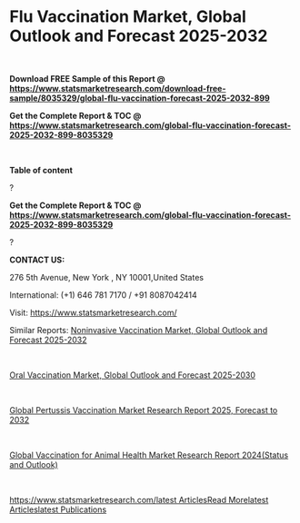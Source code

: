 <h1>Flu Vaccination Market, Global Outlook and Forecast 2025-2032</h1><br/><p><strong>Download FREE Sample of this Report @ <a href="https://www.statsmarketresearch.com/download-free-sample/8035329/global-flu-vaccination-forecast-2025-2032-899">https://www.statsmarketresearch.com/download-free-sample/8035329/global-flu-vaccination-forecast-2025-2032-899</a></strong></p>
 
 
 
 <div><b>Get the Complete Report & TOC @ <a href="https://www.statsmarketresearch.com/global-flu-vaccination-forecast-2025-2032-899-8035329">https://www.statsmarketresearch.com/global-flu-vaccination-forecast-2025-2032-899-8035329</a></b></div>
 
 
 
 <p><br />
 
 <b>Table of content</b></p>
 
 
 
 <p>? </p>
 
 
 
 <div><b>Get the Complete Report & TOC @ <a href="https://www.statsmarketresearch.com/global-flu-vaccination-forecast-2025-2032-899-8035329">https://www.statsmarketresearch.com/global-flu-vaccination-forecast-2025-2032-899-8035329</a></b></div>
 
 
 
 <p>? </p>
 
 
 
 <p><b>CONTACT US:</b><br />
 
 276 5th Avenue, New York , NY 10001,United States<br />
 
 International: (+1) 646 781 7170 / +91 8087042414<br />
 
 Visit: <a href="https://www.statsmarketresearch.com/">https://www.statsmarketresearch.com/</a><br />
 
 Similar Reports: <a href="https://www.statsmarketresearch.com/global-flu-vaccination-forecast-2025-2032-899-8035329">Noninvasive Vaccination Market, Global Outlook and Forecast 2025-2032</a><br />
 
 <br />
 
 <a href="https://www.statsmarketresearch.com/global-flu-vaccination-forecast-2025-2032-899-8035329">Oral Vaccination Market, Global Outlook and Forecast 2025-2030</a><br />
 
 <br />
 
 <a href="https://www.statsmarketresearch.com/global-flu-vaccination-forecast-2025-2032-899-8035329">Global Pertussis Vaccination Market Research Report 2025, Forecast to 2032</a><br />
 
 <br />
 
 <a href="https://www.statsmarketresearch.com/global-flu-vaccination-forecast-2025-2032-899-8035329">Global Vaccination for Animal Health Market Research Report 2024(Status and Outlook)</a><br />
 
 <br />
 
 <a href="https://gyeongbokgung.com">https://www.statsmarketresearch.com/</a><a href="https://hallyeomaritime.com">latest Articles</a><a href="https://jingwansa.com">Read More</a><a href="https://nguoiviet.jp/">latest Articles</a><a href="https://www.intelmarketresearch.com/">latest Publications</a></p>